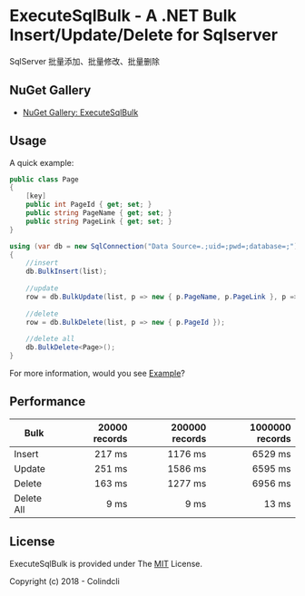 # ExecuteSqlBulk - A .NET Bulk Insert/Update/Delete for Sqlserver

SqlServer 批量添加、批量修改、批量删除

## NuGet Gallery

- [NuGet Gallery: ExecuteSqlBulk](https://www.nuget.org/packages/ExecuteSqlBulk/)


## Usage

A quick example:

```C#
public class Page
{
    [key]
    public int PageId { get; set; }
    public string PageName { get; set; }
    public string PageLink { get; set; }
}

using (var db = new SqlConnection("Data Source=.;uid=;pwd=;database=;"))
{
    //insert
    db.BulkInsert(list);
    
    //update
    row = db.BulkUpdate(list, p => new { p.PageName, p.PageLink }, p => new { p.PageId });
    
    //delete
    row = db.BulkDelete(list, p => new { p.PageId });
    
    //delete all
    db.BulkDelete<Page>();
}
```

For more information, would you see [Example](https://github.com/colindcli/ExecuteSqlBulk/blob/master/ConsoleTest/Program.cs#L27)?


## Performance

|   Bulk       |  20000 records |  200000 records |  1000000 records |
|------------- |--------:       |------------:    |--------:         |
|   Insert     |    217 ms      |  1176 ms        |   6529 ms        |
|   Update     |    251 ms      |  1586 ms        |   6595 ms        |
|   Delete     |    163 ms      |  1277 ms        |   6956 ms        |
|   Delete All |    9 ms        |  9 ms           |   13 ms          |

## License

ExecuteSqlBulk is provided under The [MIT](https://github.com/colindcli/ExecuteSqlBulk/blob/master/LICENSE) License.


Copyright (c) 2018 - Colindcli
